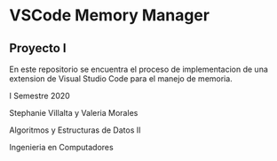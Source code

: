 # VSCode Memory Manager
## Proyecto I 

En este repositorio se encuentra el proceso de implementacion de una extension de Visual Studio Code para 
el manejo de memoria.

I Semestre 2020

Stephanie Villalta y Valeria Morales

Algoritmos y Estructuras de Datos II

Ingenieria en Computadores

